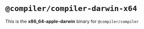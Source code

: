 # `@compiler/compiler-darwin-x64`

This is the **x86_64-apple-darwin** binary for `@compiler/compiler`
